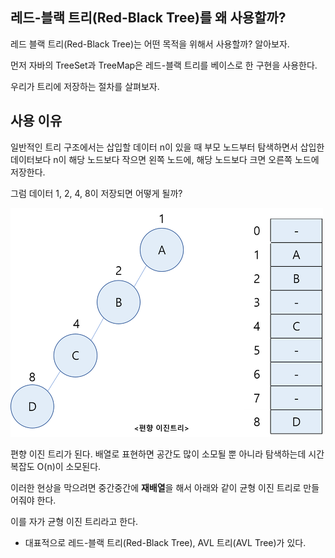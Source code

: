 ## 레드-블랙 트리(Red-Black Tree)를 왜 사용할까?

레드 블랙 트리(Red-Black Tree)는 어떤 목적을 위해서 사용할까? 알아보자.

먼저 자바의 TreeSet과 TreeMap은 레드-블랙 트리를 베이스로 한 구현을 사용한다.

우리가 트리에 저장하는 절차를 살펴보자.

## 사용 이유

일반적인 트리 구조에서는 삽입할 데이터 n이 있을 때 부모 노드부터 탐색하면서 삽입한 데이터보다 n이 해당 노드보다 작으면 왼쪽 노드에, 해당 노드보다 크면 오른쪽 노드에 저장한다.

그럼 데이터 1, 2, 4, 8이 저장되면 어떻게 될까?

![img.png](img.png)

편향 이진 트리가 된다. 배열로 표현하면 공간도 많이 소모될 뿐 아니라 탐색하는데 시간 복잡도 O(n)이 소모된다.

이러한 현상을 막으려면 중간중간에 **재배열**을 해서 아래와 같이 균형 이진 트리로 만들어줘야 한다.

이를 자가 균형 이진 트리라고 한다.
- 대표적으로 레드-블랙 트리(Red-Black Tree), AVL 트리(AVL Tree)가 있다.